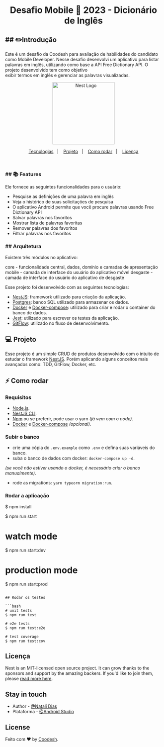 

 <h1 align="center">
  Desafio Mobile 🏅 2023 - Dicionário de Inglês
</h1>





<h2 align="vertical">
  ## ✏️Introdução
</h2>

  Este é um desafio da Coodesh para avaliação de habilidades do candidato como Mobile Developer.
  Nesse desafio desenvolvi  um aplicativo para listar palavras em inglês, utilizando como base a API Free Dictionary API. O projeto desenvolvido tem como objetivo     
  exibir termos em inglês e gerenciar as palavras visualizadas.


<p align="center">
  <a href="https://media.discordapp.net/attachments/1019265341311963186/1070501163625087057/Original2x.png?width=720&height=221" target="blank"><img src="https://media.discordapp.net/attachments/1019265341311963186/1070501163625087057/Original2x.png?width=720&height=221" width="200" alt="Nest Logo" /></a>
</p>


<p align="center">
  <a href="#-tecnologias">Tecnologias</a>&nbsp;&nbsp;&nbsp;|&nbsp;&nbsp;&nbsp;
  <a href="#-projeto">Projeto</a>&nbsp;&nbsp;&nbsp;|&nbsp;&nbsp;&nbsp;
  <a href="#-como-rodar">Como rodar</a>&nbsp;&nbsp;&nbsp;|&nbsp;&nbsp;&nbsp;
  <a href="#-licença">Licença</a>
</p>

<br>


 <h3 align="vertical">
  ## 📚 Features
</h3>


Ele fornece as seguintes funcionalidades para o usuário:

- Pesquise as definições de uma palavra em inglês
- Veja o histórico de suas solicitações de pesquisa
- O aplicativo Android permite que você procure palavras usando Free Dictionary API
- Salvar palavras nos favoritos
- Mostrar lista de palavras favoritas
- Remover palavras dos favoritos
- Filtrar palavras nos favoritos

<h3 align="vertical">
  ## Arquitetura
</h3>
Existem três módulos no aplicativo:

core - funcionalidade central, dados, domínio e camadas de apresentação
mobile - camada de interface do usuário do aplicativo móvel
desgaste - camada de interface do usuário do aplicativo de desgaste

Esse projeto foi desenvolvido com as seguintes tecnologias:

- [NestJS](https://nestjs.com/): framework utilizado para criação da aplicação.
- [Postgres](https://www.postgresql.org/): banco SQL utilizado para armazenar os dados.
- [Docker](https://www.docker.com/) e [Docker-compose](https://docs.docker.com/compose/install/): utilizado para criar e rodar o container do banco de dados.
- [Jest](https://jestjs.io/): utilizado para escrever os testes da aplicação.
- [GitFlow](https://github.com/nvie/gitflow): utilizado no fluxo de desenvolvimento.


## 💻 Projeto

Esse projeto é um simple CRUD de produtos desenvolvido com o intuito de estudar o framework [NestJS](https://nestjs.com/). Porém aplicando alguns conceitos mais avançados como: TDD, GitFlow, Docker, etc.

## ⚡ Como rodar

### Requisitos

- [Node.js](https://nodejs.org/en/).
- [NestJS CLI](https://docs.nestjs.com/first-steps).
- [Npm](https://yarnpkg.com/) ou se preferir, pode usar o yarn _(já vem com o node)_.
- [Docker](https://www.docker.com/) e [Docker-compose](https://docs.docker.com/compose/install/) _(opcional)_.

### Subir o banco

- crie uma cópia do `.env.example` como `.env` e defina suas variáveis do banco.
- suba o banco de dados com docker: `docker-compose up -d`.

_(se você não estiver usando o docker, é necessário criar o banco manualmente)_.
- rode as migrations: `yarn typeorm migration:run`.




### Rodar a aplicação


$ npm install

$ npm run start

# watch mode
$ npm run start:dev

# production mode
$ npm run start:prod
```

## Rodar os testes

```bash
# unit tests
$ npm run test

# e2e tests
$ npm run test:e2e

# test coverage
$ npm run test:cov
```

## Licença

Nest is an MIT-licensed open source project. It can grow thanks to the sponsors and support by the amazing backers. If you'd like to join them, please [read more here](https://support.google.com/android/?hl=pt-BR#topic=7313011).

## Stay in touch

- Author - [@Natalí Dias](https://kamilmysliwiec.com)
- Plataforma - [@Android Studio](https://developer.android.com/studio/intro?hl=pt-br)

## License
Feito com ♥ by [Coodesh](https://coodesh.com).
